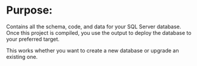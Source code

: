 Purpose:
========

Contains all the schema, code, and data for your SQL Server database. Once this project is compiled, you use the output to deploy the database to your preferred target.

This works whether you want to create a new database or upgrade an existing one.